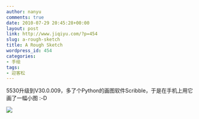 ```yaml
---
author: nanyu
comments: true
date: 2010-07-29 20:45:28+00:00
layout: post
link: http://www.jiqiyu.com/?p=454
slug: a-rough-sketch
title: A Rough Sketch
wordpress_id: 454
categories:
- 手绘
tags:
- 迎客松
---
```


5530升级到V30.0.009，多了个Python的画图软件Scribble，于是在手机上用它画了一幅小图 :-D

![](http://www.piguban.com/wp-content/uploads/2010/07/迎客松.jpg)
